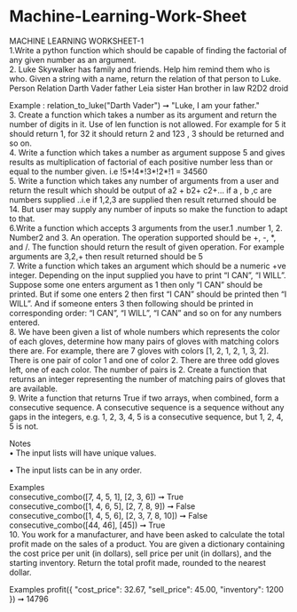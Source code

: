 # Machine-Learning-Work-Sheet
MACHINE LEARNING WORKSHEET-1  
1.Write a python function which should be capable of finding the factorial of any given number as an argument.   
2. Luke Skywalker has family and friends. Help him remind them who is who. Given a string with a name, return the relation of that person to Luke. Person Relation Darth Vader father Leia sister Han brother in law R2D2 droid

Example : relation_to_luke("Darth Vader") ➞ "Luke, I am your father."  
3. Create a function which takes a number as its argument and return the number of digits in it. Use of len function is not allowed. For example for 5 it should return 1, for 32 it should return 2 and 123 , 3 should be returned and so on.  
4. Write a function which takes a number as argument suppose 5 and gives results as multiplication of factorial of each positive number less than or equal to the number given. i.e !5*!4*!3*!2*!1 = 34560  
5. Write a function which takes any number of arguments from a user and return the result which should be output of a2 + b2+ c2+… if a , b ,c are numbers supplied ..i.e if 1,2,3 are supplied then result returned should be 14. But user may supply any number of inputs so make the function to adapt to that.  
6.Write a function which accepts 3 arguments from the user.1 .number 1, 2. Number2 and 3. An operation. The operation supported should be +, -, *, and /. The function should return the result of given operation. For example arguments are 3,2,+ then result returned should be 5  
7. Write a function which takes an argument which should be a numeric +ve integer. Depending on the input supplied you have to print “I CAN”, “I WILL”. Suppose some one enters argument as 1 then only “I CAN” should be printed. But if some one enters 2 then first “I CAN” should be printed then “I WILL”. And if someone enters 3 then following should be printed in corresponding order: “I CAN”, “I WILL”, “I CAN” and so on for any numbers entered.  
8. We have been given a list of whole numbers which represents the color of each gloves, determine how many pairs of gloves with matching colors there are. For example, there are 7 gloves with colors [1, 2, 1, 2, 1, 3, 2]. There is one pair of color 1 and one of color 2. There are three odd gloves left, one of each color. The number of pairs is 2. Create a function that returns an integer representing the number of matching pairs of gloves that are available.  
9. Write a function that returns True if two arrays, when combined, form a consecutive sequence. A consecutive sequence is a sequence without any gaps in the integers, e.g. 1, 2, 3, 4, 5 is a consecutive sequence, but 1, 2, 4, 5 is not.  

Notes   
• The input lists will have unique values.  

• The input lists can be in any order.  

Examples  
consecutive_combo([7, 4, 5, 1], [2, 3, 6]) ➞ True  
consecutive_combo([1, 4, 6, 5], [2, 7, 8, 9]) ➞ False  
consecutive_combo([1, 4, 5, 6], [2, 3, 7, 8, 10]) ➞ False  
consecutive_combo([44, 46], [45]) ➞ True  
10. You work for a manufacturer, and have been asked to calculate the total profit made on the sales of a product. You are given a dictionary containing the cost price per unit (in dollars), sell price per unit (in dollars), and the starting inventory. Return the total profit made, rounded to the nearest dollar. 

Examples
profit({
"cost_price": 32.67,
"sell_price": 45.00,
"inventory": 1200
}) ➞ 14796

